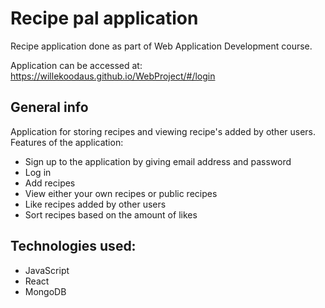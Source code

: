 # Recipe pal application
Recipe application done as part of Web Application Development course.

Application can be accessed at:
https://willekoodaus.github.io/WebProject/#/login

## General info
Application for storing recipes and viewing recipe's added by other users. Features of the application:
* Sign up to the application by giving email address and password
* Log in
* Add recipes
* View either your own recipes or public recipes
* Like recipes added by other users
* Sort recipes based on the amount of likes


## Technologies used:
* JavaScript
* React
* MongoDB
